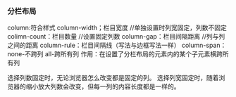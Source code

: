 ### 分栏布局

column:符合样式
column-width；栏目宽度 //单独设置时列宽固定，列数不固定
colimn-count：栏目数量 //设置固定列数
column-gap：栏目间隔距离 //列与列之间的距离
column-rule：栏目间隔线（写法与边框写法一样）
column-span：none-不跨列 all-跨所有列
作用：在设置了分栏布局的元素内的某个子元素横跨所有列

选择列数固定时，无论浏览器怎么改变都是固定的列。 选择列宽固定时，随着浏览器的缩小放大列数会改变，但每一列的内容长度都是一样的。